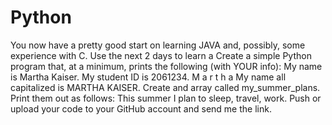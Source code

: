 # Python
You now have a pretty good start on learning JAVA and, possibly, some experience with C. Use the next 2 days to learn a  Create a simple Python program that, at a minimum, prints the following (with YOUR info):  My name is Martha Kaiser. My student ID is 2061234.  M a r t h a  My name all capitalized is MARTHA KAISER.  Create and array called my_summer_plans. Print them out as follows: This summer I plan to sleep, travel, work.  Push or upload your code to your GitHub account and send me the link.
